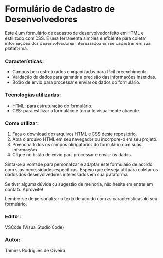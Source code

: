 # Formulário de Cadastro de Desenvolvedores
Este é um formulário de cadastro de desenvolvedor feito em HTML e estilizado com CSS. É uma ferramenta simples e eficiente para coletar informações dos desenvolvedores interessados em se cadastrar em sua plataforma.

### Características:

- Campos bem estruturados e organizados para fácil preenchimento.
- Validação de dados para garantir a precisão das informações inseridas.
- Botão de envio para processar e enviar os dados do formulário.

### Tecnologias utilizadas:

- HTML: para estruturação do formulário.
- CSS: para estilizar o formulário e torná-lo visualmente atraente.

### Como utilizar:

1. Faça o download dos arquivos HTML e CSS deste repositório.
2. Abra o arquivo HTML em seu navegador ou incorpore-o em seu projeto.
3. Preencha todos os campos obrigatórios do formulário com suas informações.
4. Clique no botão de envio para processar e enviar os dados.

Sinta-se à vontade para personalizar e adaptar este formulário de acordo com suas necessidades específicas. Espero que ele seja útil para coletar os dados dos desenvolvedores interessados em sua plataforma. 

Se tiver alguma dúvida ou sugestão de melhoria, não hesite em entrar em contato. Aproveite!

Lembre-se de personalizar o texto de acordo com as características do seu formulário.

### Editor:

VSCode (Visual Studio Code)

### Autor:
Tamires Rodrigues de Oliveira.

